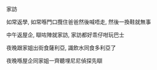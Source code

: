 家訪

如常返學, 如常喺門口攬住爸爸然後喊唔走, 然後一換鞋就無事

中午返屋企, 瞓咗陣就家訪, 家訪都好乖仔咁玩巴士

夜晚跟家姐出街食薩利亞, 識飲水同食多利亞了

夜晚喺屋企同家姐一齊聽埋尼尼偵探先瞓
